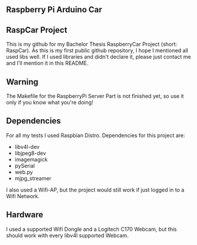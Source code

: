 Raspberry Pi Arduino Car
------------------------------------------------------------------
RaspCar Project
------------------------------------------------------------------

This is my github for my Bachelor Thesis RaspberryCar Project (short: RaspCar).
As this is my first public github repository, I hope I mentioned all used libs well.
If I used libraries and didn't declare it, please just contact me and I'll mention it in this README.



Warning
--------
The Makefile for the RaspberryPi Server Part is not finished yet, so use it only if you know what you're doing!

Dependencies
--------
For all my tests I used Raspbian Distro.
Dependencies for this project are:
* libv4l-dev
* libjpeg8-dev
* imagemagick
* pySerial
* web.py
* mjpg_streamer

I also used a Wifi-AP, but the project would still work if just logged in to a Wifi Network.

Hardware
----------
I used a supported Wifi Dongle and a Logitech C170 Webcam, but this should work with every libv4l supported Webcam.

